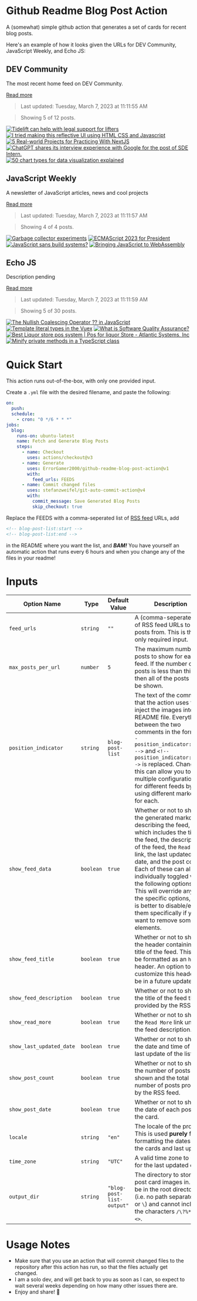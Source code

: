 # Github Readme Blog Post Action

A (somewhat) simple github action that generates a set of cards for recent blog posts.

Here's an example of how it looks given the URLs for DEV Community, JavaScript Weekly, and Echo JS:

<!-- post-list:start -->
## DEV Community

The most recent home feed on DEV Community.

[Read more](https://dev.to)
> Last updated: Tuesday, March 7, 2023 at 11:11:55 AM

> Showing 5 of 12 posts.

[![Tidelift can help with legal support for lifters](https://raw.githubusercontent.com/ErrorGamer2000/github-readme-blog-post-action/main/generated_files/DEV_Community/Tidelift_can_help_with_legal_support_for_lifters.svg)](https://dev.to/tidelift/tidelift-can-help-with-legal-support-for-lifters-4729)
[![I tried making this reflective UI using HTML CSS and Javascript](https://raw.githubusercontent.com/ErrorGamer2000/github-readme-blog-post-action/main/generated_files/DEV_Community/I_tried_making_this_reflective_UI_using_HTML_CSS_and_Javascript.svg)](https://dev.to/namanvyas/i-tried-making-this-reflective-ui-using-html-css-and-javascript-52ij)
[![5 Real-world Projects for Practicing With NextJS](https://raw.githubusercontent.com/ErrorGamer2000/github-readme-blog-post-action/main/generated_files/DEV_Community/5_Real-world_Projects_for_Practicing_With_NextJS.svg)](https://dev.to/devland/5-real-world-projects-for-practicing-with-nextjs-55g7)
[![ChatGPT shares its interview experience with Google for the post of SDE Intern.](https://raw.githubusercontent.com/ErrorGamer2000/github-readme-blog-post-action/main/generated_files/DEV_Community/ChatGPT_shares_its_interview_experience_with_Google_for_the_post_of_SDE_Intern..svg)](https://dev.to/anshsinghsonkhia/chatgpt-shares-its-interview-experience-with-google-for-the-post-of-sde-intern-1h9l)
[![50 chart types for data visualization explained](https://raw.githubusercontent.com/ErrorGamer2000/github-readme-blog-post-action/main/generated_files/DEV_Community/50_chart_types_for_data_visualization_explained.svg)](https://dev.to/jscharting/50-chart-types-for-data-visualization-explained-1f5g)


## JavaScript Weekly

A newsletter of JavaScript articles, news and cool projects

[Read more](https://javascriptweekly.com/)
> Last updated: Tuesday, March 7, 2023 at 11:11:57 AM

> Showing 4 of 4 posts.

[![Garbage collector experiments](https://raw.githubusercontent.com/ErrorGamer2000/github-readme-blog-post-action/main/generated_files/JavaScript_Weekly/Garbage_collector_experiments.svg)](https://javascriptweekly.com/issues/628)
[![ECMAScript 2023 for President](https://raw.githubusercontent.com/ErrorGamer2000/github-readme-blog-post-action/main/generated_files/JavaScript_Weekly/ECMAScript_2023_for_President.svg)](https://javascriptweekly.com/issues/627)
[![JavaScript sans build systems?](https://raw.githubusercontent.com/ErrorGamer2000/github-readme-blog-post-action/main/generated_files/JavaScript_Weekly/JavaScript_sans_build_systems_.svg)](https://javascriptweekly.com/issues/626)
[![Bringing JavaScript to WebAssembly](https://raw.githubusercontent.com/ErrorGamer2000/github-readme-blog-post-action/main/generated_files/JavaScript_Weekly/Bringing_JavaScript_to_WebAssembly.svg)](https://javascriptweekly.com/issues/625)


## Echo JS

Description pending

[Read more](
http://www.echojs.com
)
> Last updated: Tuesday, March 7, 2023 at 11:11:59 AM

> Showing 5 of 30 posts.

[![The Nullish Coalescing Operator ?? in JavaScript](https://raw.githubusercontent.com/ErrorGamer2000/github-readme-blog-post-action/main/generated_files/_Echo_JS_/The_Nullish_Coalescing_Operator____in_JavaScript.svg)](
https://masteringjs.io/tutorials/fundamentals/nullish-coalescing
)
[![Template literal types in the Vuex](https://raw.githubusercontent.com/ErrorGamer2000/github-readme-blog-post-action/main/generated_files/_Echo_JS_/Template_literal_types_in_the_Vuex.svg)](https://dev.to/przemyslawjanbeigert/template-literal-types-in-the-vuex-45kg)
[![What is Software Quality Assurance?](https://raw.githubusercontent.com/ErrorGamer2000/github-readme-blog-post-action/main/generated_files/_Echo_JS_/What_is_Software_Quality_Assurance_.svg)](https://www.pixelqa.com/blog/post/what-is-software-quality-assurance)
[![Best Liquor store pos system | Pos for liquor Store - Atlantic Systems, Inc](https://raw.githubusercontent.com/ErrorGamer2000/github-readme-blog-post-action/main/generated_files/_Echo_JS_/Best_Liquor_store_pos_system___Pos_for_liquor_Store_-_Atlantic_Systems__Inc.svg)](https://atlanticsystemsinc.com/)
[![Minify private methods in a TypeScript class](https://raw.githubusercontent.com/ErrorGamer2000/github-readme-blog-post-action/main/generated_files/_Echo_JS_/Minify_private_methods_in_a_TypeScript_class.svg)](https://dev.to/przemyslawjanbeigert/minify-private-methods-in-a-typescript-class-3kk4)


<!-- post-list:end -->

# Quick Start

This action runs out-of-the-box, with only one provided input.

Create a `.yml` file with the desired filename, and paste the following:

```yml
on:
  push:
  schedule:
    - cron: "0 */6 * * *"
jobs:
  blog:
    runs-on: ubuntu-latest
    name: Fetch and Generate Blog Posts
    steps:
      - name: Checkout
        uses: actions/checkout@v3
      - name: Generate
        uses: ErrorGamer2000/github-readme-blog-post-action@v1
        with:
          feed_urls: FEEDS
      - name: Commit changed files
        uses: stefanzweifel/git-auto-commit-action@v4
        with:
          commit_message: Save Generated Blog Posts
          skip_checkout: true
```

Replace the FEEDS with a comma-seperated list of [RSS feed](https://rss.com/blog/how-do-rss-feeds-work/) URLs, add

```md
<!-- blog-post-list:start -->
<!-- blog-post-list:end -->
```

in the README where you want the list, and **_BAM!_** You have yourself an automatic action that runs every 6 hours and when you change any of the files in your readme!

# Inputs

<table>
  <thead>
    <tr>
      <th>Option Name</th>
      <th>Type</th>
      <th>Default Value</th>
      <th>Description</th>
    </tr>
  </thead>
  <tbody>
    <tr>
      <td><code>feed_urls</code></td>
      <td><code>string</code></td>
      <td><code>""</code></td>
      <td>A (comma-seperated) list of RSS feed URLs to load posts from. This is the only required input.</td>
    </tr>
    <tr>
      <td><code>max_posts_per_url</code></td>
      <td><code>number</code></td>
      <td><code>5</code></td>
      <td>The maximum number of posts to show for each feed. If the number of posts is less than this, then all of the posts will be shown.</td>
    </tr>
    <tr>
      <td><code>position_indicator</code></td>
      <td><code>string</code></td>
      <td><code>blog-post-list</code></td>
      <td>The text of the comments that the action uses to inject the images into the README file. Everything between the two comments in the form <code>&lt;!-- position_indicator:start --&gt;</code> and <code>&lt;!-- position_indicator:end --&gt;</code> is replaced. Changing this can allow you to use multiple configurations for different feeds by using different markers for each.</td>
    </tr>
    <tr>
      <td><code>show_feed_data</code></td>
      <td><code>boolean</code></td>
      <td><code>true</code></td>
      <td>Whether or not to show the generated markdown describing the feed, which includes the title of the feed, the description of the feed, the <code>Read More</code> link, the last updated date, and the post count. Each of these can also be individually toggled with the following options. This will override any of the specific options, so it is better to disable/enable them specifically if you want to remove some elements.</td>
    </tr>
    <tr>
      <td><code>show_feed_title</code></td>
      <td><code>boolean</code></td>
      <td><code>true</code></td>
      <td>Whether or not to show the header containing the title of the feed. This will be formatted as an <code>h2</code> header. An option to customize this header will be in a future update.</td>
    </tr>
    <tr>
      <td><code>show_feed_description</code></td>
      <td><code>boolean</code></td>
      <td><code>true</code></td>
      <td>Whether or not to show the title of the feed that is provided by the RSS feed.</td>
    </tr>
    <tr>
      <td><code>show_read_more</code></td>
      <td><code>boolean</code></td>
      <td><code>true</code></td>
      <td>Whether or not to show the <code>Read More</code> link under the feed description.</td>
    </tr>
    <tr>
      <td><code>show_last_updated_date</code></td>
      <td><code>boolean</code></td>
      <td><code>true</code></td>
      <td>Whether or not to show the date and time of the last update of the list.</td>
    </tr>
    <tr>
      <td><code>show_post_count</code></td>
      <td><code>boolean</code></td>
      <td><code>true</code></td>
      <td>Whether or not to show the number of posts shown and the total number of posts provided by the RSS feed.</td>
    </tr>
    <tr>
      <td><code>show_post_date</code></td>
      <td><code>boolean</code></td>
      <td><code>true</code></td>
      <td>Whether or not to show the date of each post on the card.</td>
    </tr>
    <tr>
      <td><code>locale</code></td>
      <td><code>string</code></td>
      <td><code>"en"</code></td>
      <td>The locale of the project. This is used <strong>purely</strong> for formatting the dates of the cards and last update.</td>
    </tr>
    <tr>
      <td><code>time_zone</code></td>
      <td><code>string</code></td>
      <td><code>"UTC"</code></td>
      <td>A valid time zone to use for the last updated date.</td>
    </tr>
    <tr>
      <td><code>output_dir</code></td>
      <td><code>string</code></td>
      <td><code>"blog-post-list-output"</code></td>
      <td>The directory to store the post card images in. Must be in the root directory (i.e. no path separators <code>/</code> or <code>\</code>) and cannot include the characters <code>/\?%*:|"&lt;&gt;</code>.</td>
    </tr>
<!--
    <tr>
      <td><code></code></td>
      <td><cde></cde></td>
      <td><code></code></td>
      <td></td>
    </tr>
-->
  </tbody>
</table>

# Usage Notes

- Make sure that you use an action that will commit changed files to the repository after this action has run, so that the files actually get changed.
- I am a solo dev, and will get back to you as soon as I can, so expect to wait several weeks depending on how many other issues there are.
- Enjoy and share! 🤗
